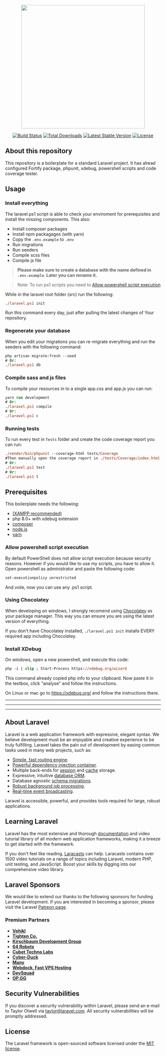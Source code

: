 <p align="center"><a href="https://laravel.com" target="_blank"><img src="https://raw.githubusercontent.com/laravel/art/master/logo-lockup/5%20SVG/2%20CMYK/1%20Full%20Color/laravel-logolockup-cmyk-red.svg" width="400"></a></p>

<p align="center">
<a href="https://travis-ci.org/laravel/framework"><img src="https://travis-ci.org/laravel/framework.svg" alt="Build Status"></a>
<a href="https://packagist.org/packages/laravel/framework"><img src="https://poser.pugx.org/laravel/framework/d/total.svg" alt="Total Downloads"></a>
<a href="https://packagist.org/packages/laravel/framework"><img src="https://poser.pugx.org/laravel/framework/v/stable.svg" alt="Latest Stable Version"></a>
<a href="https://packagist.org/packages/laravel/framework"><img src="https://poser.pugx.org/laravel/framework/license.svg" alt="License"></a>
</p>

## About this repository
This repository is a boilerplate for a standard Laravel project. It has alread configured Fortify package, phpunit, xdebug, powershell scripts and code coverage tester.

## Usage
### Install everything
The laravel.ps1 script is able to check your enviroment for prerequisites and install the missing components. This also:
- Install composer packages
- Install npm packagages (with yarn)
- Copy the `.env.example` to `.env`
- Run migrations
- Run seeders
- Compile scss files
- Compile js file

>**Please make sure to create a database with the name defined in `.env.example`. Later you can rename it.**

> Note: To run ps1 scripts you need to [Allow powershell script execution](#allow-powershell-script-execution)

While in the laravel root folder (src) run the following:
```ps
./laravel.ps1 init
```

Run this command every day, just after pulling the latest changes of Your repository.

### Regenerate your database
When you edit your migrations you can re-migrate everything and run the seeders with the following command:

```ps
php artisan migrate:fresh --seed
# Or:
./laravel.ps1 db
```

### Compile sass and js files
To compile your resources in to a single app.css and app.js you can run:
```ps
yarn run development
# Or:
./laravel.ps1 compile
# Or:
./laravel.ps1 c
```

### Running tests
To run every test in `Tests` folder and create the code coverage report you can run:
```ps
./vendor/bin/phpunit --coverage-html tests/Coverage
#Then manually open the coverage report in ./tests/Coverage/index.html
# Or:
./laravel.ps1 test
# Or:
./laravel.ps1 t
```

## Prerequisites
This boilerplate needs the following:
- [(XAMPP recommended)](https://www.apachefriends.org/index.html)
- php 8.0+ with xdebug extension
- [composer](https://getcomposer.org/)
- [node.js](https://nodejs.org/en/)
- [yarn](https://yarnpkg.com/getting-started/install)

### Allow powershell script execution
By default PowerShell does not allow script execution because security reasons. However if you would like to use my scripts, you have to allow it.
Open powershell as administrator and paste the following code:

```ps
set-executionpolicy unrestricted
```
And voile, now you can use any .ps1 script.

### Using Chocolatey
When developing on windows, I strongly recomend using [Chocolatey](https://chocolatey.org/) as your package manager. This way you can ensure you are using the latest version of everything.

If you don't have Chocolatey installed, `./laravel.ps1 init` installs EVERY required app including Chocolatey.

### Install XDebug
On windows, open a new powershell, and execute this code:
```ps
php -i | clip ; Start-Process https://xdebug.org/wizard
```
This command already copied php info to your clipboard. Now paste it in the textbox, click "analyse" and follow the instructions.

On Linux or mac go to https://xdebug.org/ and follow the instructions there.

---
---
---

## About Laravel

Laravel is a web application framework with expressive, elegant syntax. We believe development must be an enjoyable and creative experience to be truly fulfilling. Laravel takes the pain out of development by easing common tasks used in many web projects, such as:

- [Simple, fast routing engine](https://laravel.com/docs/routing).
- [Powerful dependency injection container](https://laravel.com/docs/container).
- Multiple back-ends for [session](https://laravel.com/docs/session) and [cache](https://laravel.com/docs/cache) storage.
- Expressive, intuitive [database ORM](https://laravel.com/docs/eloquent).
- Database agnostic [schema migrations](https://laravel.com/docs/migrations).
- [Robust background job processing](https://laravel.com/docs/queues).
- [Real-time event broadcasting](https://laravel.com/docs/broadcasting).

Laravel is accessible, powerful, and provides tools required for large, robust applications.

## Learning Laravel

Laravel has the most extensive and thorough [documentation](https://laravel.com/docs) and video tutorial library of all modern web application frameworks, making it a breeze to get started with the framework.

If you don't feel like reading, [Laracasts](https://laracasts.com) can help. Laracasts contains over 1500 video tutorials on a range of topics including Laravel, modern PHP, unit testing, and JavaScript. Boost your skills by digging into our comprehensive video library.

## Laravel Sponsors

We would like to extend our thanks to the following sponsors for funding Laravel development. If you are interested in becoming a sponsor, please visit the Laravel [Patreon page](https://patreon.com/taylorotwell).

### Premium Partners

- **[Vehikl](https://vehikl.com/)**
- **[Tighten Co.](https://tighten.co)**
- **[Kirschbaum Development Group](https://kirschbaumdevelopment.com)**
- **[64 Robots](https://64robots.com)**
- **[Cubet Techno Labs](https://cubettech.com)**
- **[Cyber-Duck](https://cyber-duck.co.uk)**
- **[Many](https://www.many.co.uk)**
- **[Webdock, Fast VPS Hosting](https://www.webdock.io/en)**
- **[DevSquad](https://devsquad.com)**
- **[OP.GG](https://op.gg)**

## Security Vulnerabilities

If you discover a security vulnerability within Laravel, please send an e-mail to Taylor Otwell via [taylor@laravel.com](mailto:taylor@laravel.com). All security vulnerabilities will be promptly addressed.

## License

The Laravel framework is open-sourced software licensed under the [MIT license](https://opensource.org/licenses/MIT).
